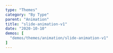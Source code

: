 ```yaml
---
type: "Themes"
category: "By Type"
parent: "Animation"
title: "slide-animation-v1"
date: "2020-10-10"
demos: [
  "demos/themes/animation/slide-animation-v1"
]
---
```

